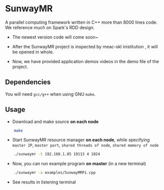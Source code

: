 # SunwayMR

A parallel computing framework written in C++ more than 8000 lines code. We reference much on Spark's RDD design.

* The newest version code will come soon~ 
  
* After the SunwayMR project is inspected by meac-skl inistitution , it will be opened in whole.

* Now, we have provided application demos videos in the demo file of the project.


## Dependencies

You will need `gcc/g++` when using GNU `make`.

## Usage

* Download and make source **on each node**

```bash
    make
```

* Start SunwayMR resource manager **on each node**, while specifying `master IP`, `master port`, `shared threads of node`, `shared memory of node`

```bash
    ./sunwaymr -t 192.168.1.85 19113 4 1024
```

* Now, you can run example program **on master** (in a new terminal)

```bash
    ./sunwaymr -a examples/SunwayMRPi.cpp
```

* See results in listening terminal

